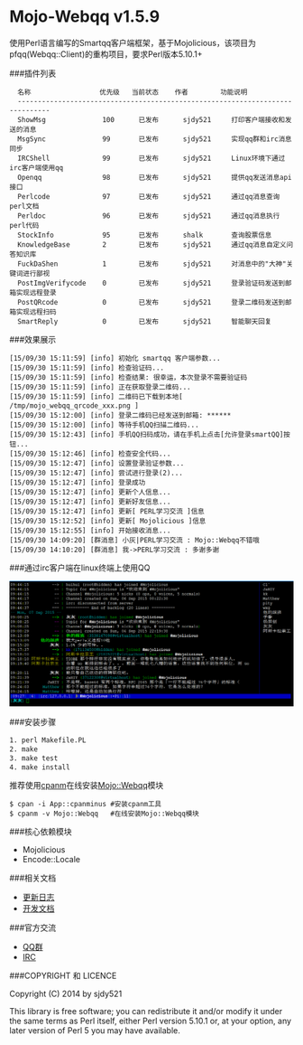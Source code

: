 Mojo-Webqq v1.5.9
========================
使用Perl语言编写的Smartqq客户端框架，基于Mojolicious，该项目为pfqq(Webqq::Client)的重构项目，要求Perl版本5.10.1+

###插件列表
``` 
  名称                 优先级   当前状态    作者        功能说明
  ------------------------------------------------------------------------------
  ShowMsg              100      已发布      sjdy521     打印客户端接收和发送的消息
  MsgSync              99       已发布      sjdy521     实现qq群和irc消息同步
  IRCShell             99       已发布      sjdy521     Linux环境下通过irc客户端使用qq
  Openqq               98       已发布      sjdy521     提供qq发送消息api接口
  Perlcode             97       已发布      sjdy521     通过qq消息查询perl文档
  Perldoc              96       已发布      sjdy521     通过qq消息执行perl代码
  StockInfo            95       已发布      shalk       查询股票信息
  KnowledgeBase        2        已发布      sjdy521     通过qq消息自定义问答知识库
  FuckDaShen           1        已发布      sjdy521     对消息中的"大神"关键词进行鄙视
  PostImgVerifycode    0        已发布      sjdy521     登录验证码发送到邮箱实现远程登录
  PostQRcode           0        已发布      sjdy521     登录二维码发送到邮箱实现远程扫码
  SmartReply           0        已发布      sjdy521     智能聊天回复
```
###效果展示
```
[15/09/30 15:11:59] [info] 初始化 smartqq 客户端参数...
[15/09/30 15:11:59] [info] 检查验证码...
[15/09/30 15:11:59] [info] 检查结果: 很幸运，本次登录不需要验证码
[15/09/30 15:11:59] [info] 正在获取登录二维码...
[15/09/30 15:11:59] [info] 二维码已下载到本地[ /tmp/mojo_webqq_qrcode_xxx.png ]
[15/09/30 15:12:00] [info] 登录二维码已经发送到邮箱: ******
[15/09/30 15:12:00] [info] 等待手机QQ扫描二维码...
[15/09/30 15:12:43] [info] 手机QQ扫码成功，请在手机上点击[允许登录smartQQ]按钮...
[15/09/30 15:12:46] [info] 检查安全代码...
[15/09/30 15:12:47] [info] 设置登录验证参数...
[15/09/30 15:12:47] [info] 尝试进行登录(2)...
[15/09/30 15:12:47] [info] 登录成功
[15/09/30 15:12:47] [info] 更新个人信息...
[15/09/30 15:12:47] [info] 更新好友信息...
[15/09/30 15:12:47] [info] 更新[ PERL学习交流 ]信息
[15/09/30 15:12:52] [info] 更新[ Mojolicious ]信息
[15/09/30 15:12:55] [info] 开始接收消息...
[15/09/30 14:09:20] [群消息] 小灰|PERL学习交流 : Mojo::Webqq不错哦
[15/09/30 14:10:20] [群消息] 我->PERL学习交流 : 多谢多谢
```
###通过irc客户端在linux终端上使用QQ

![IRCShell](screenshot/IRCShell.png)

###安装步骤

    1. perl Makefile.PL
    2. make
    3. make test
    4. make install

推荐使用[cpanm](https://metacpan.org/pod/distribution/App-cpanminus/bin/cpanm)在线安装[Mojo::Webqq](https://metacpan.org/pod/distribution/Mojo-Webqq/doc/Webqq.pod)模块 

    $ cpan -i App::cpanminus #安装cpanm工具
    $ cpanm -v Mojo::Webqq   #在线安装Mojo::Webqq模块 

###核心依赖模块

* Mojolicious
* Encode::Locale

###相关文档

* [更新日志](https://github.com/sjdy521/Mojo-Webqq/blob/master/Changes)
* [开发文档](https://github.com/sjdy521/Mojo-Webqq/blob/master/doc/Webqq.pod)

###官方交流

* [QQ群](http://jq.qq.com/?_wv=1027&k=kjVJzo)
* [IRC](http://irc.perfi.wang/)

###COPYRIGHT 和 LICENCE

Copyright (C) 2014 by sjdy521

This library is free software; you can redistribute it and/or modify
it under the same terms as Perl itself, either Perl version 5.10.1 or,
at your option, any later version of Perl 5 you may have available.
